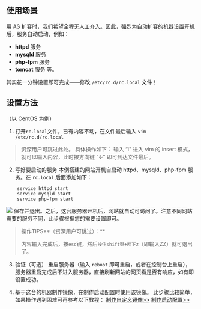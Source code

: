 ## 使用场景
用 AS 扩容时，我们希望全程无人工介入。因此，强烈为自动扩容的机器设置开机后，服务自动启动，例如：

- **httpd** 服务
- **mysqld** 服务
- **php-fpm** 服务
- **tomcat** 服务
等。

其实花一分钟设置即可完成——修改 `/etc/rc.d/rc.local` 文件！

## 设置方法

（以 CentOS 为例）

1. 打开`rc.local`文件，已有内容不动，在文件最后输入 `vim /etc/rc.d/rc.local`
>资深用户可跳过此处。
>具体操作如下：
>输入 “i" 进入 vim 的 insert 模式，就可以输入内容，此时按方向键 “↓” 即可到达文件最后。

2. 写好要启动的服务
本例搭建的网站开机自启动 httpd、mysqld、php-fpm 服务。在 `rc.local` 后面添加如下：
```
    service httpd start
    service mysqld start
    service php-fpm start
```
![](https://mc.qcloudimg.com/static/img/db828b166419cd933e13573c8838a6aa/image.jpg)
保存并退出。之后，这台服务器开机后，网站就自动可访问了。注意不同网站需要的服务不同，此步骤根据您的需要设置即可。
>操作TIPS**（资深用户可跳过）：**
>
>内容输入完成后，按`esc`键，然后`按住shift键+两下z`（即输入ZZ）就可退出了。

3. 验证（可选）
重启服务器（输入 `reboot` 即可重启，或者在控制台上重启），服务器重启完成后不进入服务器，直接刷新网站的网页看是否有响应，如有即设置成功。

4. 基于这台的机器制作镜像，在制作启动配置时使用该镜像。
此步骤比较简单，如果操作遇到困难可再参考以下教程：
[制作自定义镜像>>](https://www.qcloud.com/doc/product/213/%E9%95%9C%E5%83%8F%E6%93%8D%E4%BD%9C%E6%8C%87%E5%8D%97#1.-cvm实例制作自定义镜)
[制作启动配置>>](https://www.qcloud.com/document/product/377/8544)


